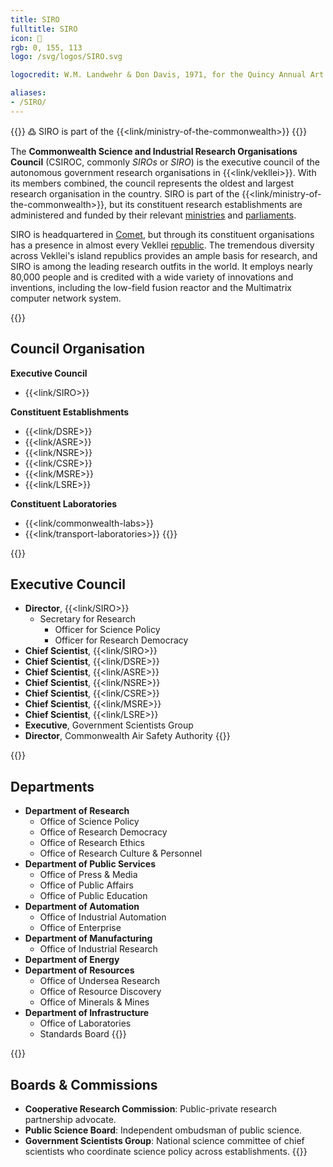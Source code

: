 ```yaml
---
title: SIRO
fulltitle: SIRO
icon: 🔬
rgb: 0, 155, 113
logo: /svg/logos/SIRO.svg

logocredit: W.M. Landwehr & Don Davis, 1971, for the Quincy Annual Art Show

aliases:
- /SIRO/
---
```

{{<note>}}
߷ SIRO is part of the {{<link/ministry-of-the-commonwealth>}}
{{</note>}}

The <span class="fi fi-min-commonwealth fis"></span> **Commonwealth Science and Industrial Research Organisations Council** (CSIROC, commonly *SIROs* or *SIRO*) is the executive council of the autonomous government research organisations in {{<link/vekllei>}}. With its members combined, the council represents the oldest and largest research organisation in the country. SIRO is part of the {{<link/ministry-of-the-commonwealth>}}, but its constituent research establishments are administered and funded by their relevant [ministries](/ministries/) and [parliaments](/parliaments/).

SIRO is headquartered in [Comet](/comet/), but through its constituent organisations has a presence in almost every Vekllei [republic](/republics/). The tremendous diversity across Vekllei's island republics provides an ample basis for research, and SIRO is among the leading research outfits in the world. It employs nearly 80,000 people and is credited with a wide variety of innovations and inventions, including the low-field fusion reactor and the Multimatrix computer network system.

{{<note panel>}}
## Council Organisation

**Executive Council**
* {{<link/SIRO>}}

**Constituent Establishments**
* {{<link/DSRE>}}
* {{<link/ASRE>}}
* {{<link/NSRE>}}
* {{<link/CSRE>}}
* {{<link/MSRE>}}
* {{<link/LSRE>}}

**Constituent Laboratories**
* {{<link/commonwealth-labs>}}
* {{<link/transport-laboratories>}}
{{</note>}}

{{<note panel>}}
## Executive Council

* **Director**, {{<link/SIRO>}}
	* Secretary for Research
		* Officer for Science Policy
		*  Officer for Research Democracy
* **Chief Scientist**, {{<link/SIRO>}}
* **Chief Scientist**, {{<link/DSRE>}}
* **Chief Scientist**, {{<link/ASRE>}}
* **Chief Scientist**, {{<link/NSRE>}}
* **Chief Scientist**, {{<link/CSRE>}}
* **Chief Scientist**, {{<link/MSRE>}}
* **Chief Scientist**, {{<link/LSRE>}}
* **Executive**, Government Scientists Group
* **Director**, Commonwealth Air Safety Authority
{{</note>}}

{{<note panel>}}
## Departments
* **Department of Research**
	* Office of Science Policy
	* Office of Research Democracy
	* Office of Research Ethics
	* Office of Research Culture & Personnel
* **Department of Public Services**
	* Office of Press & Media
	* Office of Public Affairs
	* Office of Public Education
* **Department of Automation**
	* Office of Industrial Automation
	* Office of Enterprise
* **Department of Manufacturing**
	* Office of Industrial Research
* **Department of Energy**
* **Department of Resources**
	* Office of Undersea Research
	* Office of Resource Discovery
	* Office of Minerals & Mines
* **Department of Infrastructure**
	* Office of Laboratories
	* Standards Board
{{</note>}}

{{<note panel>}}
## Boards & Commissions

* **Cooperative Research Commission**: Public-private research partnership advocate.
* **Public Science Board**: Independent ombudsman of public science.
* **Government Scientists Group**: National science committee of chief scientists who coordinate science policy across establishments.
{{</note>}}
